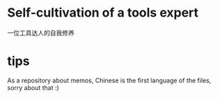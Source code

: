 # Self-cultivation of a tools expert
一位工具达人的自我修养

# tips

As a repository about memos, Chinese is the first language of the files, sorry about that :)